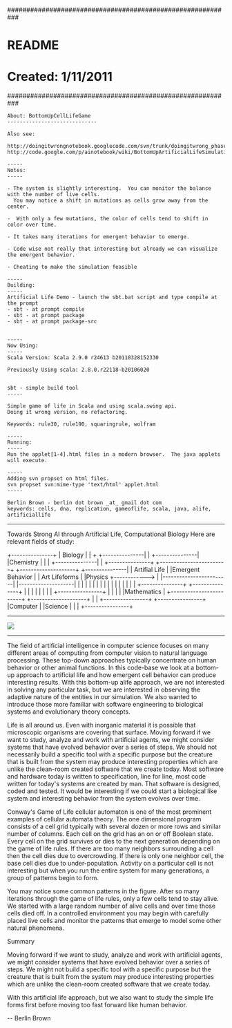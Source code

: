 ###########################################################
# README
# Created: 1/11/2011
###########################################################

    About: BottomUpCellLifeGame
    -----------------------------
    
    Also see:
    
    http://doingitwrongnotebook.googlecode.com/svn/trunk/doingitwrong_phase2/scala2/GameOfLife/src/main/scala/
    http://code.google.com/p/ainotebook/wiki/BottomUpArtificialLifeSimulation
    
    -----
    Notes:
    -----
    
    - The system is slightly interesting.  You can monitor the balance with the number of live cells. 
      You may notice a shift in mutations as cells grow away from the center.
    
    -  With only a few mutations, the color of cells tend to shift in color over time.
    
    - It takes many iterations for emergent behavior to emerge.
    
    - Code wise not really that interesting but already we can visualize the emergent behavior.
    
    - Cheating to make the simulation feasible 
    
    -----
    Building:
    -----
    Artificial Life Demo - launch the sbt.bat script and type compile at the prompt
    - sbt - at prompt compile
    - sbt - at prompt package
    - sbt - at prompt package-src 
    
    
    -----
    Now Using:
    -----  
    Scala Version: Scala 2.9.0 r24613 b20110328152330
    
    Previously Using scala: 2.8.0.r22118-b20106020
    
    
    sbt - simple build tool
    -----    
    
    Simple game of life in Scala and using scala.swing api.
    Doing it wrong version, no refactoring.
    
    Keywords: rule30, rule190, squaringrule, wolfram
    
    -----
    Running:
    -----
    Run the applet[1-4].html files in a modern browser.  The java applets will execute. 
    
    -----
    Adding svn propset on html files.
    svn propset svn:mime-type 'text/html' applet.html 
    -----
    
    Berlin Brown - berlin dot brown _at_ gmail dot com
    keywords: cells, dna, replication, gameoflife, scala, java, alife, artificiallife
	
---------------------------------------

 Towards Strong AI through Artificial Life, Computational Biology
  Here are relevant fields of study:

  +---------------+
  | Biology       |
  |               +
  +---------------|
                  |
  +---------------|
  |Chemistry      |
  |               |
  +---------------|
                  |            +---------------+  +------------------------+ +--------------------+
  +---------------|            | Artifial Life |  |Emergent Behavior       | | Art Lifeforms      |
  |Physics        +------------>               |  |------------------------| |--------------------|
  |               |            |               |  |                        | |                    |
  |               |            |               |  |                        | |                    |
  +---------------+            +---------------+  |                        | |                    |
                                                  |                        | |                    |
  +----------------+                              |                        | |                    |
  |Mathematics     |                              +------------------------+ +--------------------+
  |                |
  +----------------+
  +----------------+
  |Computer        |
  |Science         |
  |                |
  +----------------+
    
---------------------------------------

<img src="http://github.com/downloads/berlinbrown/BottomUpAIandCellularAutomata/render_artificial_life.png" />

---------------------------------------
    
The field of artificial intelligence in computer science focuses on many
different areas of computing from computer vision to natural language
processing. These top-down approaches typically concentrate on human behavior
or other animal functions. In this code-base we look at a bottom-up approach to
artificial life and how emergent cell behavior can produce interesting results.
With this bottom-up alife approach, we are not interested in solving any
particular task, but we are interested in observing the adaptive nature of the
entities in our simulation. We also wanted to introduce those more familiar with
software engineering to biological systems and evolutionary theory concepts.

Life is all around us. Even with inorganic material it is possible that
microscopic organisms are covering that surface. Moving forward if we want to
study, analyze and work with artificial agents, we might consider systems that
have evolved behavior over a series of steps. We should not necessarily build a
specific tool with a specific purpose but the creature that is built from the
system may produce interesting properties which are unlike the clean-room
created software that we create today. Most software and hardware today is
written to specification, line for line, most code written for today's systems
are created by man. That software is designed, coded and tested. It would be
interesting if we could start a biological like system and interesting behavior
from the system evolves over time.

Conway's Game of Life cellular automaton is one of the most prominent examples
of cellular automata theory. The one dimensional program consists of a cell grid
typically with several dozen or more rows and similar number of columns. Each
cell on the grid has an on or off Boolean state. Every cell on the grid survives
or dies to the next generation depending on the game of life rules. If there are
too many neighbors surrounding a cell then the cell dies due to overcrowding. If
there is only one neighbor cell, the base cell dies due to under-population.
Activity on a particular cell is not interesting but when you run the entire
system for many generations, a group of patterns begin to form.

You may notice some common patterns in the figure. After so many iterations
through the game of life rules, only a few cells tend to stay alive. We started
with a large random number of alive cells and over time those cells died off. In
a controlled environment you may begin with carefully placed live cells and
monitor the patterns that emerge to model some other natural phenomena.

Summary

Moving forward if we want to study, analyze and work with artificial agents, we
might consider systems that have evolved behavior over a series of steps. We
might not build a specific tool with a specific purpose but the creature that is
built from the system may produce interesting properties which are unlike the
clean-room created software that we create today.

With this artificial life approach, but we also want to study the simple life
forms first before moving too fast forward like human behavior.

-- Berlin Brown
